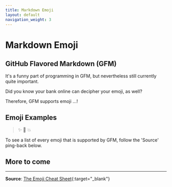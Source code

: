 ```yaml
---
title: Markdown Emoji
layout: default
navigation_weight: 3
---
```

# Markdown Emoji

## GitHub Flavored Markdown (GFM)

It's a funny part of programming in GFM, but nevertheless still currently quite important.

Did you know your bank online can decipher your emoji, as well?

Therefore, GFM supports emoji ...!

## Emoji Examples

>✨
>🐫
>💥

To see a list of every emoji that is supported by GFM, follow the 'Source' ping-back below.

## More to come

***

**Source**: [The Emoji Cheat Sheet](http://www.emoji-cheat-sheet.com/){:target="_blank"}